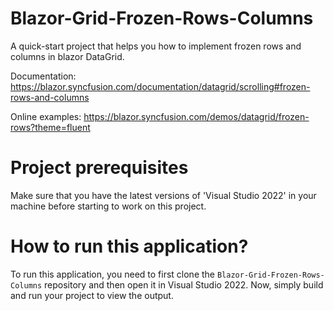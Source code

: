 # Blazor-Grid-Frozen-Rows-Columns
A quick-start project that helps you how to implement frozen rows and columns in blazor DataGrid. 

Documentation: https://blazor.syncfusion.com/documentation/datagrid/scrolling#frozen-rows-and-columns

Online examples: https://blazor.syncfusion.com/demos/datagrid/frozen-rows?theme=fluent
                 
# Project prerequisites
Make sure that you have the latest versions of 'Visual Studio 2022' in your machine before starting to work on this project.
# How to run this application?
To run this application, you need to first clone the <code>Blazor-Grid-Frozen-Rows-Columns</code> repository and then open it in Visual Studio 2022. Now, simply build and run your project to view the output.
